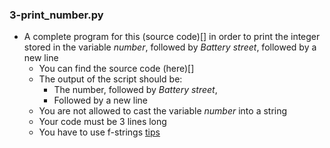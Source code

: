 ### 3-print_number.py
-	A complete program for this (source code)[] in order to print the integer stored in the variable _number_, followed by _Battery street_, followed by a new line
	-	You can find the source code (here)[]
	-	The output of the script should be:
		-	The number, followed by _Battery street_,
		-	Followed by a new line
	-	You are not allowed to cast the variable _number_ into a string
	-	Your code must be 3 lines long
	-	You have to use f-strings [tips](https://realpython.com/python-f-strings/)
